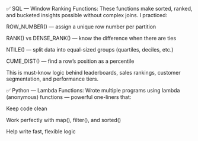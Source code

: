 ✅ SQL — Window Ranking Functions:
These functions make sorted, ranked, and bucketed insights possible without complex joins. I practiced:

ROW_NUMBER() — assign a unique row number per partition

RANK() vs DENSE_RANK() — know the difference when there are ties

NTILE() — split data into equal-sized groups (quartiles, deciles, etc.)

CUME_DIST() — find a row’s position as a percentile

This is must-know logic behind leaderboards, sales rankings, customer segmentation, and performance tiers.

✅ Python — Lambda Functions:
Wrote multiple programs using lambda (anonymous) functions — powerful one-liners that:

Keep code clean

Work perfectly with map(), filter(), and sorted()

Help write fast, flexible logic
